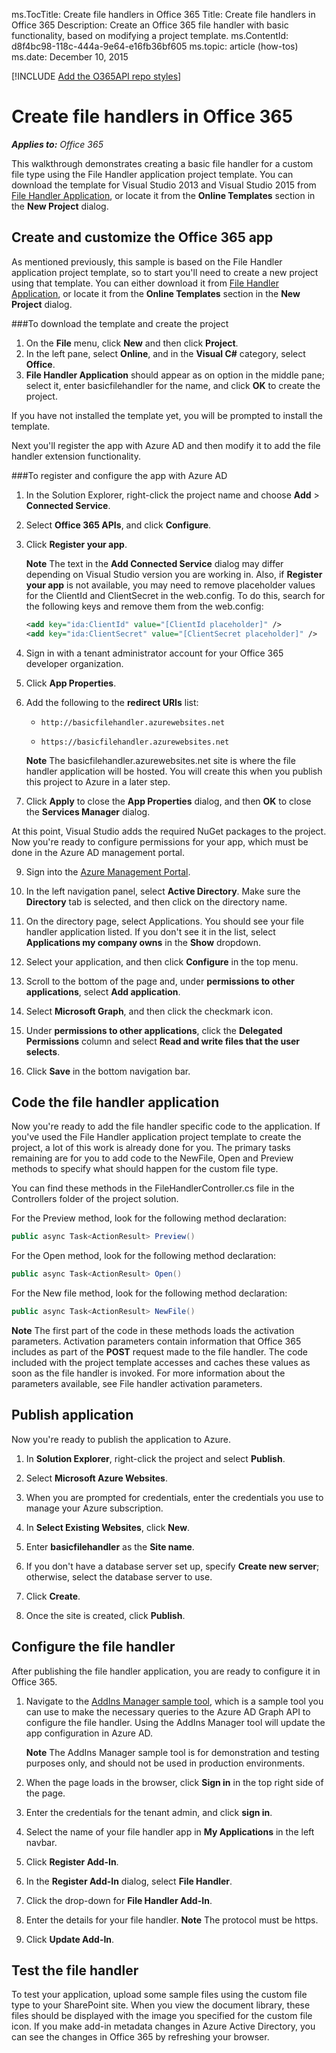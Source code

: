 ms.TocTitle: Create file handlers in Office 365
Title: Create file handlers in Office 365
Description: Create an Office 365 file handler with basic functionality, based on modifying a project template.
ms.ContentId: d8f4bc98-118c-444a-9e64-e16fb36bf605
ms.topic: article (how-tos)
ms.date: December 10, 2015

[!INCLUDE [Add the O365API repo styles](../includes/controls/addo365apistyles.xml)]



# Create file handlers in Office 365

    
_**Applies to:** Office 365_


This walkthrough demonstrates creating a basic file handler for a custom file type using the File Handler application project template. You can download the template for Visual Studio 2013 and Visual Studio 2015 from [File Handler Application](https://visualstudiogallery.msdn.microsoft.com/16013099-a1c2-4718-b111-c581a095996e), or locate it from the **Online Templates** section in the **New Project** dialog.


<a name="sectionSection102"> </a>
## Create and customize the Office 365 app

As mentioned previously, this sample is based on the File Handler application project template, so to start you'll need to create a new project using that template. You can either download it from [File Handler Application](https://visualstudiogallery.msdn.microsoft.com/16013099-a1c2-4718-b111-c581a095996e), or locate it from the **Online Templates** section in the **New Project** dialog.

###To download the template and create the project

1. On the **File** menu, click **New** and then click **Project**.
2. In the left pane, select **Online**, and in the **Visual C#** category, select **Office**.
3. **File Handler Application** should appear as on option in the middle pane; select it, enter basicfilehandler for the name, and click **OK** to create the project.

If you have not installed the template yet, you will be prompted to install the template.

Next you'll register the app with Azure AD and then modify it to add the file handler extension functionality.

###To register and configure the app with Azure AD

1. In the Solution Explorer, right-click the project name and choose **Add** > **Connected Service**.

2. Select **Office 365 APIs**, and click **Configure**.

3. Click **Register your app**. 

    **Note** The text in the **Add Connected Service** dialog may differ depending on Visual Studio version you are working in. Also, if **Register your app** is not available, you may need to remove placeholder values for the ClientId and ClientSecret in the web.config. To do this, search for the following keys and remove them from the web.config:
    
    ```xml
    <add key="ida:ClientId" value="[ClientId placeholder]" />
    <add key="ida:ClientSecret" value="[ClientSecret placeholder]" />
    ```

4. Sign in with a tenant administrator account for your Office 365 developer organization.

6. Click **App Properties**.

7. Add the following to the **redirect URIs** list:

	- `http://basicfilehandler.azurewebsites.net` 

	- `https://basicfilehandler.azurewebsites.net` 

	**Note** The basicfilehandler.azurewebsites.net site is where the file handler application will be hosted. You will create this when you publish this project to Azure in a later step.

8. Click **Apply** to close the **App Properties** dialog, and then **OK** to close the **Services Manager** dialog.

At this point, Visual Studio adds the required NuGet packages to the project. Now you're ready to configure permissions for your app, which must be done in the Azure AD management portal.

9. Sign into the [Azure Management Portal](https://manage.windowsazure.com/).

10. In the left navigation panel, select **Active Directory**. Make sure the **Directory** tab is selected, and then click on the directory name.

11. On the directory page, select Applications. You should see your file handler application listed. If you don't see it in the list, select **Applications my company owns** in the **Show** dropdown.

12. Select your application, and then click **Configure** in the top menu.

13. Scroll to the bottom of the page and, under **permissions to other applications**, select **Add application**.

14. Select **Microsoft Graph**, and then click the checkmark icon.

15. Under **permissions to other applications**, click the **Delegated Permissions** column and select **Read and write files that the user selects**.

16. Click **Save** in the bottom navigation bar.




<a name="sectionSection0"> </a>
## Code the file handler application

Now you're ready to add the file handler specific code to the application. If you've used the File Handler application project template to create the project, a lot of this work is already done for you. The primary tasks remaining are for you to add code to the NewFile, Open and Preview methods to specify what should happen for the custom file type.

You can find these methods in the FileHandlerController.cs file in the Controllers folder of the project solution.

For the Preview method, look for the following method declaration:

```cs
public async Task<ActionResult> Preview()
```

For the Open method, look for the following method declaration:

```cs
public async Task<ActionResult> Open()
```

For the New file method, look for the following method declaration:

```cs
public async Task<ActionResult> NewFile()
```

**Note** The first part of the code in these methods loads the activation parameters. Activation parameters contain information that Office 365 includes as part of the **POST** request made to the file handler. 
The code included with the project template accesses and caches these values as soon as the file handler is invoked. For more information about the parameters available, see File handler activation parameters.



<a name="sectionSection4"> </a>
## Publish application

Now you're ready to publish the application to Azure.

1. In **Solution Explorer**, right-click the project and select **Publish**.

2. Select **Microsoft Azure Websites**.

3. When you are prompted for credentials, enter the credentials you use to manage your Azure subscription.

4. In **Select Existing Websites**, click **New**.

5. Enter **basicfilehandler** as the **Site name**.

6. If you don't have a database server set up, specify **Create new server**; otherwise, select the database server to use.

7. Click **Create**.

8. Once the site is created, click **Publish**.


<a name="sectionSection5"> </a>
## Configure the file handler

After publishing the file handler application, you are ready to configure it in Office 365. 

1. Navigate to the [AddIns Manager sample tool](https://addinsmanager.azurewebsites.net/), which is a sample tool you can use to make the necessary queries to the Azure AD Graph API to configure the file handler. Using the AddIns Manager tool will update the app configuration in Azure AD.

   **Note** The AddIns Manager sample tool is for demonstration and testing purposes only, and should not be used in production environments. 

2. When the page loads in the browser, click **Sign in** in the top right side of the page.

3. Enter the credentials for the tenant admin, and click **sign in**.

4. Select the name of your file handler app in **My Applications** in the left navbar.

5. Click **Register Add-In**.

6. In the **Register Add-In** dialog, select **File Handler**.

7. Click the drop-down for **File Handler Add-In**.

8. Enter the details for your file handler. **Note** The protocol must be https.

9. Click **Update Add-In**.   

<a name="sectionSection103"> </a>
## Test the file handler

To test your application, upload some sample files using the custom file type to your SharePoint site. 
When you view the document library, these files should be displayed with the image you specified for the custom file icon.
If you make add-in metadata changes in Azure Active Directory, you can see the changes in Office 365 by refreshing your browser.

<a name="sectionSection100"> </a>


<a name="sectionSection101"> </a>
